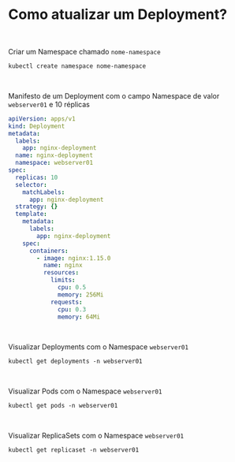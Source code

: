# Como atualizar um Deployment?

<br>

Criar um Namespace chamado `nome-namespace`

```shell
kubectl create namespace nome-namespace
```

<br>

Manifesto de um Deployment com o campo Namespace de valor `webserver01` e 10 réplicas

```yaml
apiVersion: apps/v1
kind: Deployment
metadata:
  labels:
    app: nginx-deployment
  name: nginx-deployment
  namespace: webserver01
spec:
  replicas: 10
  selector:
    matchLabels:
      app: nginx-deployment
  strategy: {}
  template:
    metadata:
      labels:
        app: nginx-deployment
    spec:
      containers:
        - image: nginx:1.15.0
          name: nginx
          resources:
            limits:
              cpu: 0.5
              memory: 256Mi
            requests:
              cpu: 0.3
              memory: 64Mi
```

<br>

Visualizar Deployments com o Namespace `webserver01`

```shell
kubectl get deployments -n webserver01 
```

<br>

Visualizar Pods com o Namespace `webserver01`

```shell
kubectl get pods -n webserver01 
```

<br>

Visualizar ReplicaSets com o Namespace `webserver01`

```shell
kubectl get replicaset -n webserver01 
```